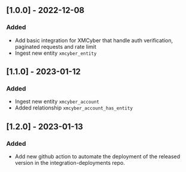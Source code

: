 ## [1.0.0] - 2022-12-08

### Added

- Add basic integration for XMCyber that handle auth verification, paginated
  requests and rate limit
- Ingest new entity `xmcyber_entity`

## [1.1.0] - 2023-01-12

### Added

- Ingest new entity `xmcyber_account`
- Added relationship `xmcyber_account_has_entity`

## [1.2.0] - 2023-01-13

### Added

- Add new github action to automate the deployment of the released version in
  the integration-deployments repo.
